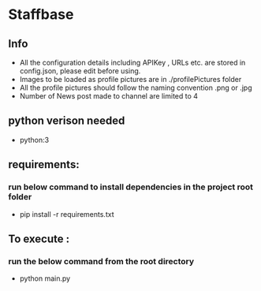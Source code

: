 # Staffbase

## Info 
- All the configuration details including APIKey , URLs etc.  are stored in config.json, please edit before using.
- Images to be loaded as profile pictures are in ./profilePictures folder
- All the profile pictures should follow the naming convention <extrenalID>.png or <externalID>.jpg
- Number of News post made to channel are limited to 4 

## python verison needed
- python:3 

## requirements:
### run below command to install dependencies in the project root folder
- pip install -r requirements.txt

## To execute : 
### run the below command from the root directory
- python main.py

